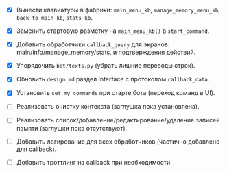 - [x] Вынести клавиатуры в фабрики: `main_menu_kb`, `manage_memory_menu_kb`, `back_to_main_kb`, `stats_kb`.
- [x] Заменить стартовую разметку на `main_menu_kb()` в `start_command`.
- [x] Добавить обработчики `callback_query` для экранов: main/info/manage_memory/stats, и подтверждения действий.
- [x] Упорядочить `bot/texts.py` (убрать лишние переводы строк).
- [x] Обновить `design.md` раздел Interface с протоколом `callback_data`.
- [x] Установить `set_my_commands` при старте бота (переход команд в UI).
- [ ] Реализовать очистку контекста (заглушка пока установлена).
- [ ] Реализовать список/добавление/редактирование/удаление записей памяти (заглушки пока отсутствуют).
- [ ] Добавить логирование для всех обработчиков (частично добавлено для callback).
- [ ] Добавить троттлинг на callback при необходимости.

